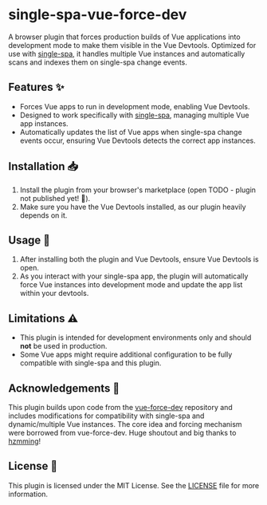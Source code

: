 # single-spa-vue-force-dev

A browser plugin that forces production builds of Vue applications into development mode to make them visible in the Vue Devtools. Optimized for use with [single-spa](https://single-spa.js.org/), it handles multiple Vue instances and automatically scans and indexes them on single-spa change events.

## Features ✨

- Forces Vue apps to run in development mode, enabling Vue Devtools.
- Designed to work specifically with [single-spa](https://single-spa.js.org/), managing multiple Vue app instances.
- Automatically updates the list of Vue apps when single-spa change events occur, ensuring Vue Devtools detects the correct app instances.

## Installation 📥

1. Install the plugin from your browser's marketplace (open TODO - plugin not published yet! 🚧).
2. Make sure you have the Vue Devtools installed, as our plugin heavily depends on it.

## Usage 🚀

1. After installing both the plugin and Vue Devtools, ensure Vue Devtools is open.
2. As you interact with your single-spa app, the plugin will automatically force Vue instances into development mode and update the app list within your devtools.

## Limitations ⚠️

- This plugin is intended for development environments only and should **not** be used in production.
- Some Vue apps might require additional configuration to be fully compatible with single-spa and this plugin.

## Acknowledgements 🙏

This plugin builds upon code from the [vue-force-dev](https://github.com/hzmming/vue-force-dev) repository and includes modifications for compatibility with single-spa and dynamic/multiple Vue instances. The core idea and forcing mechanism were borrowed from vue-force-dev. Huge shoutout and big thanks to [hzmming](https://github.com/hzmming)!

## License 📄

This plugin is licensed under the MIT License. See the [LICENSE](LICENSE) file for more information.
